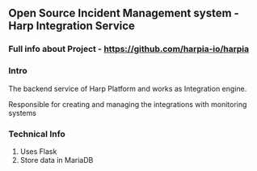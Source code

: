 ## Open Source Incident Management system - Harp Integration Service

### Full info about Project - https://github.com/harpia-io/harpia

### Intro
The backend service of Harp Platform and works as Integration engine.

Responsible for creating and managing the integrations with monitoring systems

### Technical Info
1. Uses Flask
2. Store data in MariaDB